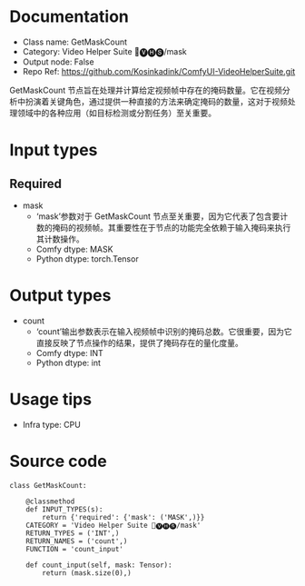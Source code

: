 # Documentation
- Class name: GetMaskCount
- Category: Video Helper Suite 🎥🅥🅗🅢/mask
- Output node: False
- Repo Ref: https://github.com/Kosinkadink/ComfyUI-VideoHelperSuite.git

GetMaskCount 节点旨在处理并计算给定视频帧中存在的掩码数量。它在视频分析中扮演着关键角色，通过提供一种直接的方法来确定掩码的数量，这对于视频处理领域中的各种应用（如目标检测或分割任务）至关重要。

# Input types
## Required
- mask
    - ‘mask’参数对于 GetMaskCount 节点至关重要，因为它代表了包含要计数的掩码的视频帧。其重要性在于节点的功能完全依赖于输入掩码来执行其计数操作。
    - Comfy dtype: MASK
    - Python dtype: torch.Tensor

# Output types
- count
    - ‘count’输出参数表示在输入视频帧中识别的掩码总数。它很重要，因为它直接反映了节点操作的结果，提供了掩码存在的量化度量。
    - Comfy dtype: INT
    - Python dtype: int

# Usage tips
- Infra type: CPU

# Source code
```
class GetMaskCount:

    @classmethod
    def INPUT_TYPES(s):
        return {'required': {'mask': ('MASK',)}}
    CATEGORY = 'Video Helper Suite 🎥🅥🅗🅢/mask'
    RETURN_TYPES = ('INT',)
    RETURN_NAMES = ('count',)
    FUNCTION = 'count_input'

    def count_input(self, mask: Tensor):
        return (mask.size(0),)
```